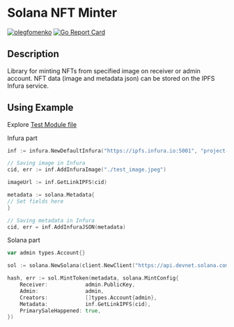 # Solana NFT Minter

[![olegfomenko](https://circleci.com/gh/olegfomenko/solana-nft-minter.svg?style=shield)](https://circleci.com/gh/olegfomenko/solana-nft-minter)
[![Go Report Card](https://goreportcard.com/badge/github.com/olegfomenko/solana-nft-minter)](https://goreportcard.com/report/github.com/olegfomenko/solana-nft-minter)


## Description

Library for minting NFTs from specified image on receiver or admin account. NFT data (image and metadata json) can be
stored on the IPFS Infura service.

## Using Example

Explore [Test Module file](./main_test.go)

Infura part

```go
inf := infura.NewDefaultInfura("https://ipfs.infura.io:5001", "project-id", "project-secret")

// Saving image in Infura
cid, err := inf.AddInfuraImage("./test_image.jpeg")

imageUrl := inf.GetLinkIPFS(cid)

metadata := solana.Metadata{
// Set fields here
}

// Saving metadata in Infura
cid, err = inf.AddInfuraJSON(metadata)
```

Solana part

```go
var admin types.Account{}

sol := solana.NewSolana(client.NewClient("https://api.devnet.solana.com"))

hash, err := sol.MintToken(metadata, solana.MintConfig{
    Receiver:            admin.PublicKey,
    Admin:               admin,
    Creators:            []types.Account{admin},
    Metadata:            inf.GetLinkIPFS(cid),
    PrimarySaleHappened: true,
})
```